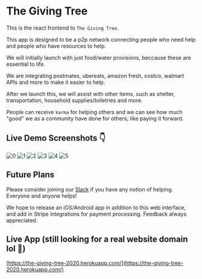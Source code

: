 # The Giving Tree

This is the react frontend to `The Giving Tree`.

This app is designed to be a p2p network connecting people who need help and people who have resources to help.

We will initially launch with just food/water provisions, beccause these are essential to life.

We are integrating postmates, ubereats, amazon fresh, costco, walmart APIs and more to make it easier to help.

After we launch this, we will assist with other items, such as shelter, transportation, household supplies/toiletries and more.

People can receive `karma` for helping others and we can see how much "good" we as a community have done for others; like paying it forward.

## Live Demo Screenshots 👇

![0](https://giving-tree.s3.amazonaws.com/demo/0.png)
![1](https://giving-tree.s3.amazonaws.com/demo/1.png)
![2](https://giving-tree.s3.amazonaws.com/demo/2.png)
![3](https://giving-tree.s3.amazonaws.com/demo/3.png)
![4](https://giving-tree.s3.amazonaws.com/demo/4.png)
![5](https://giving-tree.s3.amazonaws.com/demo/5.png)

## Future Plans
Please consider joining our [Slack](https://join.slack.com/t/the-giving-tree-group/shared_invite/zt-cw3mwl2t-_GhiTvCIUXvz65uirlSSCA) if you have any notion of helping. Everyone and anyone helps!

We hope to release an iOS/Android app in addition to this web interface, and add in Stripe integrations for payment processing. Feedback always appreciated.

## Live App (still looking for a real website domain lol 🤔)
[https://the-giving-tree-2020.herokuapp.com/](https://the-giving-tree-2020.herokuapp.com/)